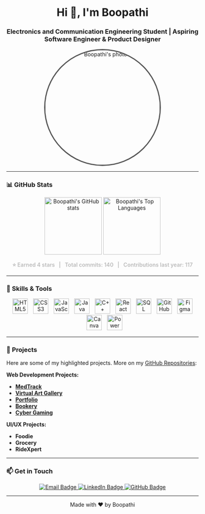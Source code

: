 <h1 align="center">Hi 👋, I'm Boopathi</h1>
<h3 align="center">Electronics and Communication Engineering Student | Aspiring Software Engineer & Product Designer </h3>



<p align="center">

</p>

<p align="center">
  <img src="https://raw.githubusercontent.com/BoopathiC/GitHub_Profile/main/boopathi%20c%20(3).png" alt="Boopathi's photo" width="300" style="border-radius: 50%; border: 3px solid #555;" />
</p>

---

### 📊 GitHub Stats

<p align="center">
  <img src="https://github-readme-stats.vercel.app/api?username=BoopathiC&show_icons=true&include_all_commits=true&count_private=true&theme=dracula&hide_border=false&cache_seconds=0" alt="Boopathi's GitHub stats" height="150" />
  <img src="https://github-readme-stats.vercel.app/api/top-langs/?username=BoopathiC&layout=compact&langs_count=7&theme=dracula&hide_border=false&cache_seconds=0" alt="Boopathi's Top Languages" height="150" />
</p>

<p align="center" style="color: #bbb; font-weight: 600;">
  ⭐ Earned 4 stars &nbsp; | &nbsp; Total commits: 140 &nbsp; | &nbsp; Contributions last year: 117
</p>

---

### 💼 Skills & Tools

<div align="center">
  <img src="https://cdn.jsdelivr.net/gh/devicons/devicon/icons/html5/html5-original.svg" height="40" alt="HTML5" />
  <img src="https://cdn.jsdelivr.net/gh/devicons/devicon/icons/css3/css3-original.svg" height="40" alt="CSS3" style="margin-left: 10px;" />
  <img src="https://cdn.jsdelivr.net/gh/devicons/devicon/icons/javascript/javascript-original.svg" height="40" alt="JavaScript" style="margin-left: 10px;" />
  <img src="https://cdn.jsdelivr.net/gh/devicons/devicon/icons/java/java-original.svg" height="40" alt="Java" style="margin-left: 10px;" />
  <img src="https://cdn.jsdelivr.net/gh/devicons/devicon/icons/cplusplus/cplusplus-original.svg" height="40" alt="C++" style="margin-left: 10px;" />
  <img src="https://cdn.jsdelivr.net/gh/devicons/devicon/icons/react/react-original.svg" height="40" alt="React" style="margin-left: 10px;" />
  <img src="https://cdn.jsdelivr.net/gh/devicons/devicon/icons/mysql/mysql-original.svg" height="40" alt="SQL" style="margin-left: 10px;" />
  <img src="https://cdn.jsdelivr.net/gh/devicons/devicon/icons/github/github-original.svg" height="40" alt="GitHub" style="margin-left: 10px;" />
  <img src="https://cdn.jsdelivr.net/gh/devicons/devicon/icons/figma/figma-original.svg" height="40" alt="Figma" style="margin-left: 10px;" />
  <img src="https://static.vecteezy.com/system/resources/previews/048/759/334/non_2x/canva-transparent-icon-free-png.png" height="40" alt="Canva logo" style="margin-left: 10px;" />
  <img src="https://upload.wikimedia.org/wikipedia/commons/c/cf/New_Power_BI_Logo.svg" height="40" alt="Power BI" style="margin-left: 10px;" />
</div>


---

### 🚀 Projects

Here are some of my highlighted projects. More on my [GitHub Repositories](https://github.com/BoopathiC?tab=repositories):

**Web Development Projects:**

- **[MedTrack](https://github.com/BoopathiC/project1](https://github.com/BoopathiC/Virtual-Art-Gallery)](https://github.com/BoopathiC/meditrack-backend))**
- **[Virtual Art Gallery](https://github.com/BoopathiC/project2](https://github.com/BoopathiC/Virtual-Art-Gallery))** 
- **[Portfolio](https://github.com/BoopathiC/portfolio-profile)** 
- **[Bookery](https://github.com/BoopathiC)** 
- **[Cyber Gaming](https://github.com/BoopathiC)**

  
**UI/UX Projects:**

- **Foodie**
- **Grocery**
- **RideXpert**

---

### 📫 Get in Touch

<p align="center">
  <a href="mailto:cboopathipnr@gmail.com">
    <img src="https://img.shields.io/static/v1?message=Email&logo=gmail&color=D14836&style=for-the-badge" alt="Email Badge" />
  </a>
  <a href="https://www.linkedin.com/in/BoopathiC">
    <img src="https://img.shields.io/static/v1?message=LinkedIn&logo=linkedin&color=0077B5&style=for-the-badge" alt="LinkedIn Badge" />
  </a>
  <a href="https://github.com/BoopathiC">
    <img src="https://img.shields.io/static/v1?message=GitHub&logo=github&color=181717&style=for-the-badge" alt="GitHub Badge" />
  </a>
</p>

---

<p align="center">
  Made with ❤️ by Boopathi
</p>

